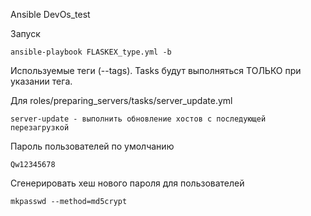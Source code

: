 Ansible DevOs_test

Запуск

    ansible-playbook FLASKEX_type.yml -b

Используемые теги (--tags). Tasks будут выполняться ТОЛЬКО при указании тега.

Для roles/preparing_servers/tasks/server_update.yml

    server-update - выполнить обновление хостов с последующей перезагрузкой


Пароль пользователей по умолчанию

    Qw12345678

Сгенерировать хеш нового пароля для пользователей 

    mkpasswd --method=md5crypt
